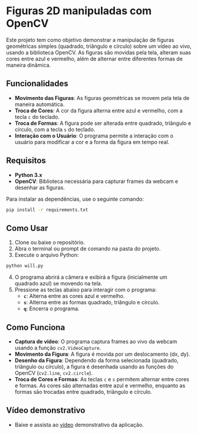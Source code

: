 # Figuras 2D manipuladas com OpenCV

Este projeto tem como objetivo demonstrar a manipulação de figuras geométricas simples (quadrado, triângulo e círculo) sobre um vídeo ao vivo, usando a biblioteca OpenCV. As figuras são movidas pela tela, alteram suas cores entre azul e vermelho, além de alternar entre diferentes formas de maneira dinâmica.

## Funcionalidades

- **Movimento das Figuras**: As figuras geométricas se movem pela tela de maneira automática.
- **Troca de Cores**: A cor da figura alterna entre azul e vermelho, com a tecla `c` do teclado.
- **Troca de Formas**: A figura pode ser alterada entre quadrado, triângulo e círculo, com a tecla `s` do teclado.
- **Interação com o Usuário**: O programa permite a interação com o usuário para modificar a cor e a forma da figura em tempo real.

## Requisitos

- **Python 3.x**
- **OpenCV**: Biblioteca necessária para capturar frames da webcam e desenhar as figuras.

Para instalar as dependências, use o seguinte comando:

```bash
pip install -r requirements.txt
```

## Como Usar

1. Clone ou baixe o repositório.
2. Abra o terminal ou prompt de comando na pasta do projeto.
3. Execute o arquivo Python:

```bash
python will.py
```

4. O programa abrirá a câmera e exibirá a figura (inicialmente um quadrado azul) se movendo na tela.
5. Pressione as teclas abaixo para interagir com o programa:
   - **`c`**: Alterna entre as cores azul e vermelho.
   - **`s`**: Alterna entre as formas quadrado, triângulo e círculo.
   - **`q`**: Encerra o programa.

## Como Funciona

- **Captura de vídeo**: O programa captura frames ao vivo da webcam usando a função `cv2.VideoCapture`.
- **Movimento da Figura**: A figura é movida por um deslocamento (dx, dy).
- **Desenho da Figura**: Dependendo da forma selecionada (quadrado, triângulo ou círculo), a figura é desenhada usando as funções do OpenCV (`cv2.line`, `cv2.circle`).
- **Troca de Cores e Formas**: As teclas `c` e `s` permitem alternar entre cores e formas. As cores são alternadas entre azul e vermelho, enquanto as formas são trocadas entre quadrado, triângulo e círculo.

## Vídeo demonstrativo

- Baixe e assista ao [vídeo](./video_demonstrativo/will.mp4) demonstrativo da aplicação.